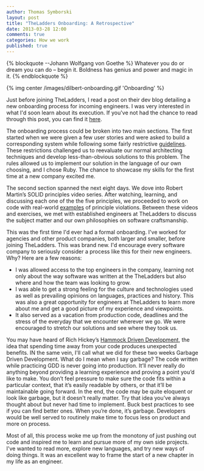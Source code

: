 ```yaml
---
author: Thomas Symborski 
layout: post
title: "TheLadders Onboarding: A Retrospective"
date: 2013-03-28 12:00
comments: true
categories: How we work
published: true
---
```


{% blockquote --Johann Wolfgang von Goethe %}
Whatever you do or dream you can do – begin it. Boldness has genius and power and magic in it.
{% endblockquote %}

{% img center /images/dilbert-onboarding.gif 'Onboarding' %}

Just before joining TheLadders, I read a post on their dev blog detailing a new onboarding process for incoming engineers. I was very interested in what I'd soon learn about its execution. If you've not had the chance to read through this post, you can find it [here](http://dev.theladders.com/2013/02/onboarding/).

The onboarding process could be broken into two main sections. The first started when we were given a few user stories and were asked to build a corresponding system while following some fairly restrictive [guidelines](https://github.com/TheLadders/object-calisthenics#the-rules). These restrictions challenged us to reevaluate our normal architecting techniques and develop less-than-obvious solutions to this problem. The rules allowed us to implement our solution in the language of our own choosing, and I chose Ruby. The chance to showcase my skills for the first time at a new company excited me.

The second section spanned the next eight days. We dove into Robert Martin’s SOLID principles video series. After watching, learning, and discussing each one of the the five principles, we proceeded to work on code with real-world [examples](https://github.com/TheLadders/solid-exercises) of principle violations. Between these videos and exercises, we met with established engineers at TheLadders to discuss the subject matter and our own philosophies on software craftsmanship.

This was the first time I'd ever had a formal onboarding. I've worked for agencies and other product companies, both larger and smaller, before joining TheLadders. This was brand new. I'd encourage every software company to seriously consider a process like this for their new engineers. Why? Here are a few reasons:

* I was allowed access to the top engineers in the company, learning not only about the way software was written at the TheLadders but also where and how the team was looking to grow. 
* I was able to get a strong feeling for the culture and technologies used as well as prevailing opinions on languages, practices and history. This was also a great opportunity for engineers at TheLadders to learn more about me and get a good picture of my experience and viewpoints. 
* It also served as a vacation from production code, deadlines and the stress of the everyday that we encounter wherever we go. We were encouraged to stretch our solutions and see where they took us.

You may have heard of Rich Hickey’s [Hammock Driven Development](http://blip.tv/clojure/hammock-driven-development-4475586), the idea that spending time away from your code produces unexpected benefits. IN the same vein, I'll call what we did for these two weeks Garbage Driven Development. What do I mean when I say garbage? The code written while practicing GDD is never going into production. It’ll never really do anything beyond providing a learning experience and proving a point you’d like to make. You don’t feel pressure to make sure the code fits within a particular context, that it’s easily readable by others, or that it’ll be maintainable going forward. In the end, the code may be quite eloquent or look like garbage, but it doesn't really matter. Try that idea you’ve always thought about but never had time to implement. Buck best practices to see if you can find better ones. When you’re done, it’s garbage. Developers would be well served to routinely make time to focus less on product and more on process.

Most of all, this process woke me up from the monotony of just pushing out code and inspired me to learn and pursue more of my own side projects. I've wanted to read more, explore new languages, and try new ways of doing things. It was an excellent way to frame the start of a new chapter in my life as an engineer.

